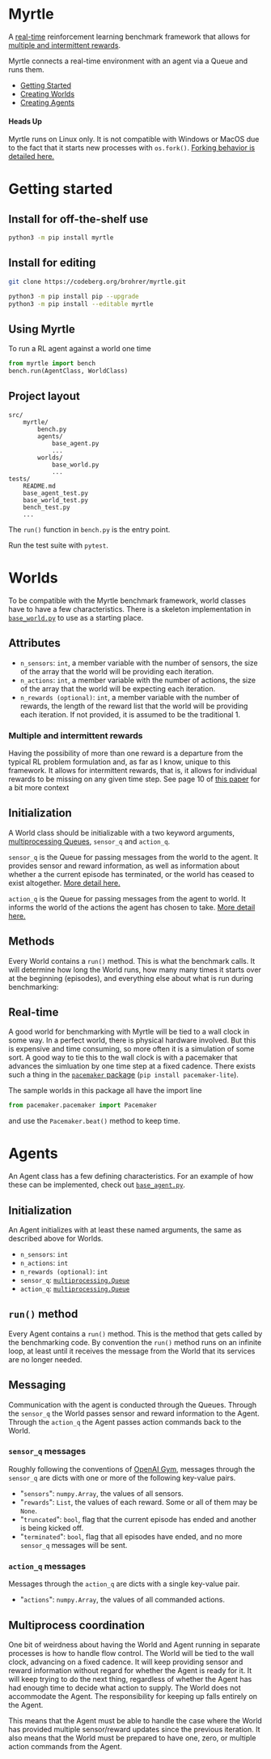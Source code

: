 # Myrtle
A [real-time](#real-time) reinforcement learning benchmark framework that allows for
[multiple and intermittent rewards](#multiple-and-intermittent-rewards).

Myrtle connects a real-time environment with an agent via a Queue and runs them.

- [Getting Started](#getting-started)
- [Creating Worlds](#worlds)
- [Creating Agents](#agents)

#### Heads Up
Myrtle runs on Linux only. It is not compatible
with Windows or MacOS due to the fact that it starts new
processes with `os.fork()`.
[Forking behavior is detailed here.](https://docs.python.org/3/library/multiprocessing.html#contexts-and-start-methods)

# Getting started

## Install for off-the-shelf use

```bash
python3 -m pip install myrtle
```

## Install for editing

```bash
git clone https://codeberg.org/brohrer/myrtle.git
```

```bash
python3 -m pip install pip --upgrade
python3 -m pip install --editable myrtle
```

## Using Myrtle

To run a RL agent against a world one time

```python
from myrtle import bench
bench.run(AgentClass, WorldClass)
```


## Project layout

```text
src/
    myrtle/
        bench.py
        agents/
            base_agent.py
            ...
        worlds/
            base_world.py
            ...
tests/
    README.md
    base_agent_test.py
    base_world_test.py
    bench_test.py
    ...
```

The `run()` function in `bench.py` is the entry point.

Run the test suite with `pytest`.

# Worlds

To be compatible with the Myrtle benchmark framework, world classes have to have a few
characteristics. There is a skeleton implementation in
[`base_world.py`](base_world.py)
to use as a starting place. 

## Attributes

- `n_sensors`: `int`, a member variable with the number of sensors, the size of
the array that the world will be providing each iteration.
- `n_actions`: `int`, a member variable with the number of actions, the size of
the array that the world will be expecting each iteration.
- `n_rewards (optional)`: `int`, a member variable with
the number of rewards, the length of
the reward list that the world will be providing each iteration. If not provided,
it is assumed to be the traditional 1.

### Multiple and intermittent rewards

Having the possibility of more than one reward is a departure
from the typical RL problem formulation and, as far as I know,
unique to this framework. It allows for intermittent rewards, that is,
it allows for individual rewards to be missing on any given time step.
See page 10 of [this paper](https://brandonrohrer.com/cartographer) for
a bit more context

## Initialization

A World class should be initializable with a two keyword arguments, 
[multiprocessing Queues](
https://docs.python.org/3/library/multiprocessing.html#multiprocessing.Queue),
`sensor_q` and `action_q`.

`sensor_q` is the Queue for passing messages from the world to the agent.
It provides sensor and reward information, as well as information about whether
a the current episode has terminated, or the world has ceased to exist altogether.
[More detail here.](#sensor-q-messages)

`action_q` is the Queue for passing messages from the agent to world.
It informs the world of the actions the agent has chosen to take.
[More detail here.](#action-q-messages)

## Methods

Every World contains a `run()` method. This is what the benchmark calls.
It will determine how long the World runs, how many many times it starts over at
the beginning (episodes), and everything else about what is run during benchmarking:

## Real-time

A good world for benchmarking with Myrtle will be tied to a wall clock
in some way. In a perfect world, there is physical hardware involved.
But this is expensive and time consuming, so more often it is a simulation
of some sort. A good way to tie this to the wall clock is with a
pacemaker that advances the simluation by one time step at a fixed cadence.
There exists such a thing in the
[`pacemaker` package](https://github.com/brohrer/pacemaker)
(`pip install pacemaker-lite`).

The sample worlds in this package all have the import line

```python
from pacemaker.pacemaker import Pacemaker
```

and use the `Pacemaker.beat()` method to keep time. 

# Agents

An Agent class has a few defining characteristics. For an example of how
these can be implemented, check out
[`base_agent.py`](https://codeberg.org/brohrer/myrtle/src/branch/main/src/myrtle/agents/base_agent.py).

## Initialization
An Agent initializes with at least these named arguments, the same as 
described above for Worlds.

- `n_sensors`: `int`
- `n_actions`: `int`
- `n_rewards (optional)`: `int`
- `sensor_q`: [`multiprocessing.Queue`](
    https://docs.python.org/3/library/multiprocessing.html#multiprocessing.Queue)
- `action_q`: [`multiprocessing.Queue`](
    https://docs.python.org/3/library/multiprocessing.html#multiprocessing.Queue)

## `run()` method

Every Agent contains a `run()` method. This is the method that gets
called by the benchmarking code.
By convention the `run()` method runs on an infinite loop, at least until it
receives the message from the World that its services are no longer needed.

## Messaging

Communication with the agent is conducted through the Queues.
Through the `sensor_q` the World passes sensor and reward information to the
Agent.  Through the `action_q` the Agent passes action commands back to the World.

### `sensor_q` messages

Roughly following the conventions of [OpenAI Gym](https://github.com/openai/gym),
messages through the `sensor_q` are dicts with one or more of the following 
key-value pairs.

- "`sensors`": `numpy.Array`, the values of all sensors.
- "`rewards`": `List`, the values of each reward. Some or all of them may be `None`.
- "`truncated`": `bool`, flag that the current episode has ended and another is being kicked off.
- "`terminated`": `bool`, flag that all episodes have ended, and no more `sensor_q`
messages will be sent.

### `action_q` messages

Messages through the `action_q` are dicts with a single key-value pair.

- "`actions`": `numpy.Array`, the values of all commanded actions.


## Multiprocess coordination

One bit of weirdness about having the World and Agent running in separate
processes is how to handle flow control. The World will be tied to the wall clock,
advancing on a fixed cadence. It will keep providing sensor and reward
information without regard for whether the Agent is ready for it.
It will keep trying to do the next thing, regardless of whether the Agent
has had enough time to decide what action to supply. The World
does not accommodate the Agent. The responsibility for keeping up falls
entirely on the Agent.

This means that the Agent must be able to handle the case where
the World has provided multiple sensor/reward updates since
the previous iteration. It also means that the World must be prepared to have 
one, zero, or multiple action commands from the Agent.
